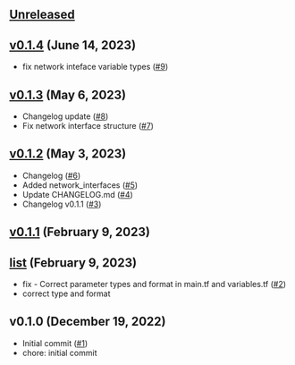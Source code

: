 <a name="unreleased"></a>
## [Unreleased]



<a name="v0.1.4"></a>
## [v0.1.4] (June 14, 2023)

- fix network inteface variable types ([#9](https://github.com/spotinst/terraform-spotinst-ocean-gcp-k8s-vng/issues/9))


<a name="v0.1.3"></a>
## [v0.1.3] (May 6, 2023)

- Changelog update ([#8](https://github.com/spotinst/terraform-spotinst-ocean-gcp-k8s-vng/issues/8))
- Fix network interface structure ([#7](https://github.com/spotinst/terraform-spotinst-ocean-gcp-k8s-vng/issues/7))


<a name="v0.1.2"></a>
## [v0.1.2] (May 3, 2023)

- Changelog ([#6](https://github.com/spotinst/terraform-spotinst-ocean-gcp-k8s-vng/issues/6))
- Added network_interfaces ([#5](https://github.com/spotinst/terraform-spotinst-ocean-gcp-k8s-vng/issues/5))
- Update CHANGELOG.md ([#4](https://github.com/spotinst/terraform-spotinst-ocean-gcp-k8s-vng/issues/4))
- Changelog v0.1.1 ([#3](https://github.com/spotinst/terraform-spotinst-ocean-gcp-k8s-vng/issues/3))


<a name="v0.1.1"></a>
## [v0.1.1] (February 9, 2023)



<a name="list"></a>
## [list] (February 9, 2023)

- fix - Correct parameter types and format in main.tf and variables.tf ([#2](https://github.com/spotinst/terraform-spotinst-ocean-gcp-k8s-vng/issues/2))
- correct type and format


<a name="v0.1.0"></a>
## v0.1.0 (December 19, 2022)

- Initial commit ([#1](https://github.com/spotinst/terraform-spotinst-ocean-gcp-k8s-vng/issues/1))
- chore: initial commit


[Unreleased]: https://github.com/spotinst/terraform-spotinst-ocean-gcp-k8s-vng/compare/v0.1.4...HEAD
[v0.1.4]: https://github.com/spotinst/terraform-spotinst-ocean-gcp-k8s-vng/compare/v0.1.3...v0.1.4
[v0.1.3]: https://github.com/spotinst/terraform-spotinst-ocean-gcp-k8s-vng/compare/v0.1.2...v0.1.3
[v0.1.2]: https://github.com/spotinst/terraform-spotinst-ocean-gcp-k8s-vng/compare/v0.1.1...v0.1.2
[v0.1.1]: https://github.com/spotinst/terraform-spotinst-ocean-gcp-k8s-vng/compare/list...v0.1.1
[list]: https://github.com/spotinst/terraform-spotinst-ocean-gcp-k8s-vng/compare/v0.1.0...list
